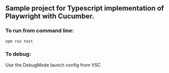 ## Sample project for Typescript implementation of Playwright with Cucumber.

### To run from command line:
```npm run test```

### To debug:
Use the DebugMode launch config from VSC